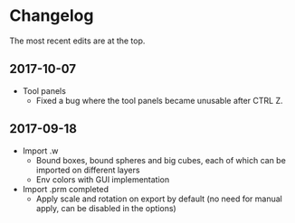 # Changelog
The most recent edits are at the top.

## 2017-10-07
+ Tool panels
  + Fixed a bug where the tool panels became unusable after CTRL Z.

## 2017-09-18
+ Import .w
  + Bound boxes, bound spheres and big cubes, each of which can be imported on
different layers
  + Env colors with GUI implementation
+ Import .prm completed
  + Apply scale and rotation on export by default (no need for manual apply,
    can be disabled in the options)
